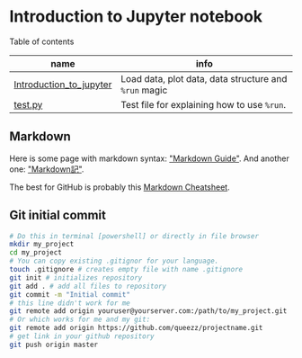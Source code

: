 # Introduction to Jupyter notebook

Table of contents

| name                                                       | info                                                  |
| ---------------------------------------------------------- | ----------------------------------------------------- |
| [Introduction_to_jupyter](./Introduction_to_jupyter.ipynb) | Load data, plot data, data structure and `%run` magic |
| [test.py](./test.py)                                       | Test file for explaining how to use `%run`.           |

## Markdown

Here is some page with markdown syntax: ["Markdown Guide"][1]. And another one: ["Markdown記"][2].

The best for GitHub is probably this [Markdown Cheatsheet][3].



[1]: https://www.markdownguide.org/basic-syntax/	"Markdown Guide"
[2]: https://www.markdown.jp/syntax/#markdown	"Markdown記"
[3]: https://github.com/adam-p/markdown-here/wiki/Markdown-Cheatsheet	"Markdown Cheatsheet"

## Git initial commit



```bash
# Do this in terminal [powershell] or directly in file browser
mkdir my_project
cd my_project
# You can copy existing .gitignor for your language.
touch .gitignore # creates empty file with name .gitignore
git init # initializes repository
git add . # add all files to repository
git commit -m "Initial commit" 
# this line didn't work for me
git remote add origin youruser@yourserver.com:/path/to/my_project.git
# Or which works for me and my git:
git remote add origin https://github.com/queezz/projectname.git
# get link in your github repository
git push origin master
```


